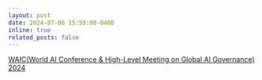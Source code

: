```yaml
---
layout: post
date: 2024-07-06 15:59:00-0400
inline: true
related_posts: false
---
```


<a href="https://online2024.worldaic.com.cn/forumdetail?uuid=0a646041de0d4527a38f96de4ed6ee19" target='_blank'>WAIC(World AI Conference & High-Level Meeting on Global AI Governance) 2024</a>
